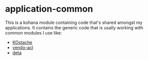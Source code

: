 application-common
==================
This is a kohana module containing code that's shared amongst my applications. It contains the generic code that is usally working with common modules I use like:
* [KOstache](https://github.com/zombor/KOstache)
* [vendo-acl](https://github.com/vendo/acl)
* [deta](https://github.com/shideon/deta)
